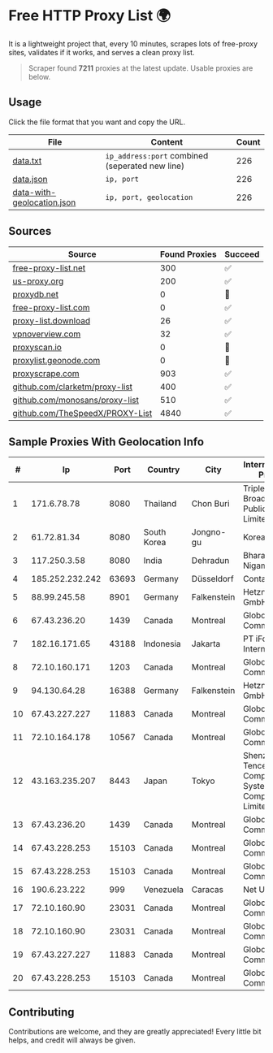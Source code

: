 
# Free HTTP Proxy List 🌍

It is a lightweight project that, every 10 minutes, scrapes lots of free-proxy sites, validates if it works, and serves a clean proxy list.


> Scraper found **7211** proxies at the latest update. Usable proxies are below.

## Usage

Click the file format that you want and copy the URL.


|File|Content|Count|
|----|-------|-----|
|[data.txt](https://raw.githubusercontent.com/themiralay/Proxy-List-World/master/data.txt)|`ip_address:port` combined (seperated new line)|226|
|[data.json](https://raw.githubusercontent.com/themiralay/Proxy-List-World/master/data.json)|`ip, port`|226|
|[data-with-geolocation.json](https://raw.githubusercontent.com/themiralay/Proxy-List-World/master/data-with-geolocation.json)|`ip, port, geolocation`|226|

## Sources

|Source|Found Proxies|Succeed|
|------|-------------|-------|
|[free-proxy-list.net](https://free-proxy-list.net)|300|✅|
|[us-proxy.org](https://www.us-proxy.org)|200|✅|
|[proxydb.net](http://proxydb.net)|0|🚫|
|[free-proxy-list.com](https://free-proxy-list.com/?page=&port=&type%5B%5D=http&type%5B%5D=https&up_time=0&search=Search)|0|✅|
|[proxy-list.download](https://www.proxy-list.download/HTTP)|26|✅|
|[vpnoverview.com](https://vpnoverview.com/privacy/anonymous-browsing/free-proxy-servers)|32|✅|
|[proxyscan.io](https://www.proxyscan.io)|0|🚫|
|[proxylist.geonode.com](https://proxylist.geonode.com/api/proxy-list?limit=300&page=1&sort_by=lastChecked&sort_type=desc&protocols=http,https)|0|🚫|
|[proxyscrape.com](https://api.proxyscrape.com/v2/?request=displayproxies&protocol=http&timeout=10000&country=all&ssl=all&anonymity=all)|903|✅|
|[github.com/clarketm/proxy-list](https://raw.githubusercontent.com/clarketm/proxy-list/master/proxy-list-raw.txt)|400|✅|
|[github.com/monosans/proxy-list](https://raw.githubusercontent.com/monosans/proxy-list/main/proxies/http.txt)|510|✅|
|[github.com/TheSpeedX/PROXY-List](https://raw.githubusercontent.com/TheSpeedX/PROXY-List/master/http.txt)|4840|✅|


## Sample Proxies With Geolocation Info

|#|Ip|Port|Country|City|Internet Service Provider|
|-|--|----|-------|----|-------------------------|
|1|171.6.78.78|8080|Thailand|Chon Buri|Triple T Broadband Public Company Limited|
|2|61.72.81.34|8080|South Korea|Jongno-gu|Korea Telecom|
|3|117.250.3.58|8080|India|Dehradun|Bharat Sanchar Nigam Ltd|
|4|185.252.232.242|63693|Germany|Düsseldorf|Contabo GmbH|
|5|88.99.245.58|8901|Germany|Falkenstein|Hetzner Online GmbH|
|6|67.43.236.20|1439|Canada|Montreal|GloboTech Communications|
|7|182.16.171.65|43188|Indonesia|Jakarta|PT iForte Global Internet|
|8|72.10.160.171|1203|Canada|Montreal|GloboTech Communications|
|9|94.130.64.28|16388|Germany|Falkenstein|Hetzner Online GmbH|
|10|67.43.227.227|11883|Canada|Montreal|GloboTech Communications|
|11|72.10.164.178|10567|Canada|Montreal|GloboTech Communications|
|12|43.163.235.207|8443|Japan|Tokyo|Shenzhen Tencent Computer Systems Company Limited|
|13|67.43.236.20|1439|Canada|Montreal|GloboTech Communications|
|14|67.43.228.253|15103|Canada|Montreal|GloboTech Communications|
|15|67.43.228.253|15103|Canada|Montreal|GloboTech Communications|
|16|190.6.23.222|999|Venezuela|Caracas|Net Uno|
|17|72.10.160.90|23031|Canada|Montreal|GloboTech Communications|
|18|72.10.160.90|23031|Canada|Montreal|GloboTech Communications|
|19|67.43.227.227|11883|Canada|Montreal|GloboTech Communications|
|20|67.43.228.253|15103|Canada|Montreal|GloboTech Communications|



## Contributing

Contributions are welcome, and they are greatly appreciated! Every
little bit helps, and credit will always be given.

